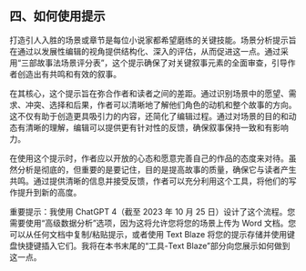 ## 四、如何使用提示

打造引人入胜的场景或章节是每位小说家都希望磨练的关键技能。场景分析提示旨在通过以发展性编辑的视角提供结构化、深入的评估，从而促进这一点。通过采用“三部故事法场景评分表”，这个提示确保了对关键叙事元素的全面审查，引导作者创造出有共鸣和有效的叙事。

在其核心，这个提示旨在弥合作者和读者之间的差距。通过识别场景中的愿望、需求、冲突、选择和后果，作者可以清晰地了解他们角色的动机和整个故事的方向。这不仅有助于创造更具吸引力的内容，还简化了编辑过程。通过对场景的目的和动态有清晰的理解，编辑可以提供更有针对性的反馈，确保叙事保持一致和有影响力。

在使用这个提示时，作者应以开放的心态和愿意完善自己的作品的态度来对待。虽然分析是彻底的，但重要的是要记住，目的是提高故事的质量，确保它与读者产生共鸣。通过提供清晰的信息并接受反馈，作者可以充分利用这个工具，将他们的写作提升到新的高度。

重要提示：我使用 ChatGPT 4（截至 2023 年 10 月 25 日）设计了这个流程。您需要使用“高级数据分析”选项，因为这将允许您将您的场景上传为 Word 文档。您可以从任何文档中复制/粘贴提示，或者使用 Text Blaze 将您的提示存储并使用键盘快捷键插入它们。我将在本书末尾的“工具-Text Blaze”部分向您展示如何做到这一点。
